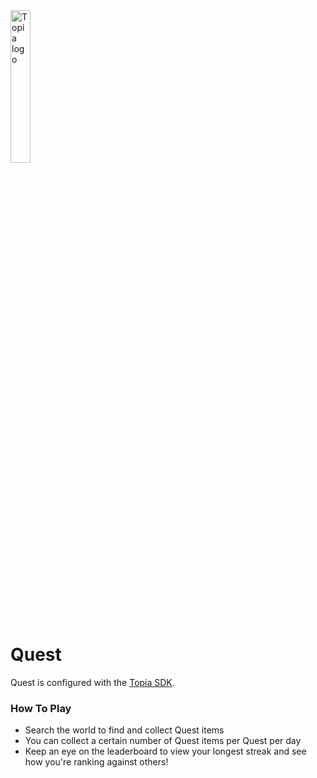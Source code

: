<img src="https://global-uploads.webflow.com/62e7004a0f9b3a63b980ac3c/62e70c84dd3aac06fb2ac2b6_topia-logo-blue-2x.png" style="width: 25%" alt="Topia logo">

# Quest

Quest is configured with the [Topia SDK](https://metaversecloud-com.github.io/mc-sdk-js).

### How To Play

- Search the world to find and collect Quest items
- You can collect a certain number of Quest items per Quest per day
- Keep an eye on the leaderboard to view your longest streak and see how you're ranking against others!
